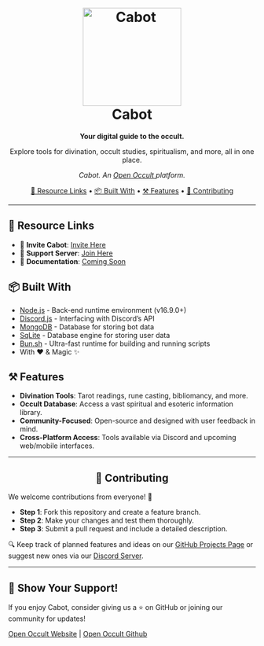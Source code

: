 <h1 align="center">
  <br>
  <a href="https://github.com/Cabot-bot">
    <img src="https://openoccult.com/cabot.svg" height="200" alt="Cabot">
  </a>
  <br>
  Cabot
  <br>
</h1>

<p align="center"><b>Your digital guide to the occult.</b></p>
<p align="center">Explore tools for divination, occult studies, spiritualism, and more, all in one place.</p>
<p align="center"><i>Cabot. An <a href="https://openoccult.com/">Open Occult </a>platform.</i></p>


<p align="center">
  <a href="#-resource-links">🔗 Resource Links</a>
  •
  <a href="#-built-with">📦 Built With</a>
  •
  <a href="#%EF%B8%8F-features">⚒️ Features</a>
  •
  <a href="#-contributing">🤝 Contributing</a>
</p>

---

## 🔗 Resource Links
- 🤖 **Invite Cabot**: [Invite Here](https://discordapp.com/api/oauth2/authorize?client_id=882064634180427847&permissions=414464724033&scope=bot%20applications.commands)
- 🤝 **Support Server**: [Join Here](https://discord.gg/Gjjq7MmssX)
- 📂 **Documentation**: [Coming Soon](https://discord.gg/Gjjq7MmssX)


## 📦 Built With
- [Node.js](https://nodejs.org/en/) - Back-end runtime environment (v16.9.0+)
- [Discord.js](https://discord.js.org) - Interfacing with Discord’s API
- [MongoDB](https://www.mongodb.com) - Database for storing bot data
- [SqLite](https://www.sqlite.org) - Database engine for storing user data
- [Bun.sh](https://bun.sh/) - Ultra-fast runtime for building and running scripts
- With ❤️ & Magic ✨


## ⚒️ Features
- **Divination Tools**: Tarot readings, rune casting, bibliomancy, and more.
- **Occult Database**: Access a vast spiritual and esoteric information library.
- **Community-Focused**: Open-source and designed with user feedback in mind.
- **Cross-Platform Access**: Tools available via Discord and upcoming web/mobile interfaces.

---

<h2 align="center">🤝 Contributing</h2>

We welcome contributions from everyone! 🚀

- **Step 1**: Fork this repository and create a feature branch.
- **Step 2**: Make your changes and test them thoroughly.
- **Step 3**: Submit a pull request and include a detailed description.

🔍 Keep track of planned features and ideas on our [GitHub Projects Page](https://github.com/Cabot-bot/projects) or suggest new ones via our [Discord Server](https://discord.gg/Gjjq7MmssX).

---

## 🎉 Show Your Support!
If you enjoy Cabot, consider giving us a ⭐ on GitHub or joining our community for updates!

[Open Occult Website](https://openoccult.com/) | [Open Occult Github](https://github.com/openoccult)
